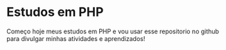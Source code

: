 # Estudos em PHP
Começo hoje meus estudos em PHP e vou usar esse repositorio no github para divulgar minhas atividades e aprendizados!
